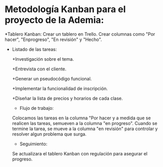 # Metodología Kanban para el proyecto de la Ademia:
 *Tablero Kanban:
 Crear un tablero en Trello. Crear columnas como "Por hacer", "Enprogreso", "En revisión" y "Hecho".

 * Listado de las tareas:

   +Investigación sobre el tema.

   +Entrevista con el cliente.

   +Generar un pseudocódigo funcional.

   +Implementar la funcionalidad de inscripción.

   +Diseñar la lista de precios y horarios de cada clase.

   * Flujo de trabajo:

   Colocamos las tareas en la columna "Por hacer y a medida que se realicen las tareas, semueven a la columna "en progreso". Cuando se termine la tarea, se mueve a la columna "en revisión" para controlar y resolver algun problema que surga.

   * Seguimiento:

    Se actualizara el tablero Kanban con regulación para asegurar el progreso.
